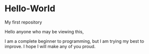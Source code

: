 # Hello-World
My first repository 

Hello anyone who may be viewing this,

I am a complete beginner to programming, but I am trying my best to improve. I hope I will make any of you proud. 
